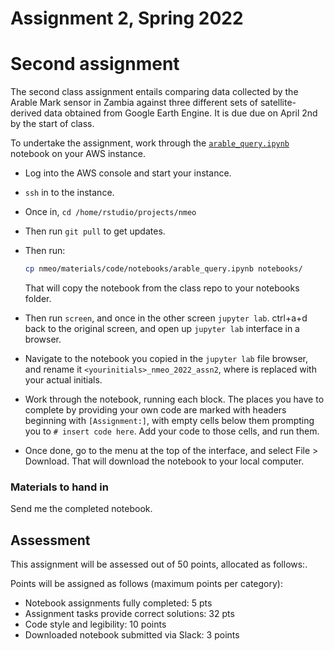 Assignment 2, Spring 2022
================

# Second assignment

The second class assignment entails comparing data collected by the
Arable Mark sensor in Zambia against three different sets of
satellite-derived data obtained from Google Earth Engine. It is due due
on April 2nd by the start of class.

To undertake the assignment, work through the
[`arable_query.ipynb`](../code/notebooks/arable_query.ipynb) notebook on
your AWS instance.

-   Log into the AWS console and start your instance.

-   `ssh` in to the instance.

-   Once in, `cd /home/rstudio/projects/nmeo`

-   Then run `git pull` to get updates.

-   Then run:

    ``` bash
    cp nmeo/materials/code/notebooks/arable_query.ipynb notebooks/ 
    ```

    That will copy the notebook from the class repo to your notebooks
    folder.

-   Then run `screen`, and once in the other screen `jupyter lab`.
    ctrl+a+d back to the original screen, and open up `jupyter lab`
    interface in a browser.

-   Navigate to the notebook you copied in the `jupyter lab` file
    browser, and rename it `<yourinitials>_nmeo_2022_assn2`, where
    <yourinitials> is replaced with your actual initials.

-   Work through the notebook, running each block. The places you have
    to complete by providing your own code are marked with headers
    beginning with `[Assignment:]`, with empty cells below them
    prompting you to `# insert code here`. Add your code to those cells,
    and run them.

-   Once done, go to the menu at the top of the interface, and select
    File > Download. That will download the notebook to your local
    computer.

### Materials to hand in

Send me the completed notebook.

## Assessment

This assignment will be assessed out of 50 points, allocated as
follows:.

Points will be assigned as follows (maximum points per category):

-   Notebook assignments fully completed: 5 pts
-   Assignment tasks provide correct solutions: 32 pts
-   Code style and legibility: 10 points
-   Downloaded notebook submitted via Slack: 3 points
